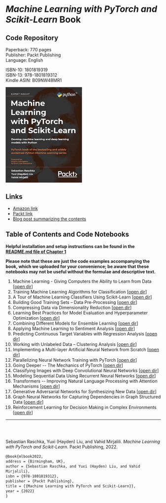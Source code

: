 # *Machine Learning with PyTorch and Scikit-Learn* Book

##  Code Repository


Paperback: 770 pages  
Publisher: Packt Publishing  
Language: English

ISBN-10: 1801819319   
ISBN-13: 978-1801819312  
Kindle ASIN: B09NW48MR1  

[<img src="./.other/cover_1.jpg" width="248">](https://www.amazon.com/Machine-Learning-PyTorch-Scikit-Learn-scikit-learn-ebook-dp-B09NW48MR1/dp/B09NW48MR1/)



## Links

- [Amazon link](https://www.amazon.com/Machine-Learning-PyTorch-Scikit-Learn-scikit-learn-ebook-dp-B09NW48MR1/dp/B09NW48MR1/) 
- [Packt link](https://www.packtpub.com/product/machine-learning-with-pytorch-and-scikit-learn/9781801819312)
- [Blog post summarizing the contents](https://sebastianraschka.com/blog/2022/ml-pytorch-book.html)


## Table of Contents and Code Notebooks

**Helpful installation and setup instructions can be found in the [README.md file of Chapter 1](ch01/README.md)**

**Please note that these are just the code examples accompanying the book, which we uploaded for your convenience; be aware that these notebooks may not be useful without the formulae and descriptive text.**   


1. Machine Learning - Giving Computers the Ability to Learn from Data [[open dir](ch01)] 
2. Training Machine Learning Algorithms for Classification [[open dir](ch02)] 
3. A Tour of Machine Learning Classifiers Using Scikit-Learn [[open dir](ch03)] 
4. Building Good Training Sets – Data Pre-Processing [[open dir](ch04)] 
5. Compressing Data via Dimensionality Reduction [[open dir](ch05)] 
6. Learning Best Practices for Model Evaluation and Hyperparameter Optimization [[open dir](ch06)]
7. Combining Different Models for Ensemble Learning [[open dir](ch07)] 
8. Applying Machine Learning to Sentiment Analysis  [[open dir](ch08)]  
9. Predicting Continuous Target Variables with Regression Analysis [[open dir](ch9)] 
10. Working with Unlabeled Data – Clustering Analysis [[open dir](ch10)] 
11. Implementing a Multi-layer Artificial Neural Network from Scratch [[open dir](ch11)] 
12. Parallelizing Neural Network Training with PyTorch [[open dir](ch12)] 
13. Going Deeper -- The Mechanics of PyTorch [[open dir](ch13)] 
14. Classifying Images with Deep Convolutional Neural Networks [[open dir](ch14)]  
15. Modeling Sequential Data Using Recurrent Neural Networks [[open dir](ch15)]  
16. Transformers -- Improving Natural Language Processing with Attention Mechanisms [[open dir](ch16)]  
17. Generative Adversarial Networks for Synthesizing New Data [[open dir](ch17)]   
18. Graph Neural Networks for Capturing Dependencies in Graph Structured Data [[open dir](ch18)]  
19. Reinforcement Learning for Decision Making in Complex Environments [[open dir](ch19)] 


---

<br>
<br>

Sebastian Raschka, Yuxi (Hayden) Liu, and Vahid Mirjalili. *Machine Learning with PyTorch and Scikit-Learn*. Packt Publishing, 2022.

    @book{mlbook2022,  
    address = {Birmingham, UK},  
    author = {Sebastian Raschka, and Yuxi (Hayden) Liu, and Vahid Mirjalili},  
    isbn = {978-1801819312},   
    publisher = {Packt Publishing},  
    title = {{Machine Learning with PyTorch and Scikit-Learn}},  
    year = {2022}  
    }
